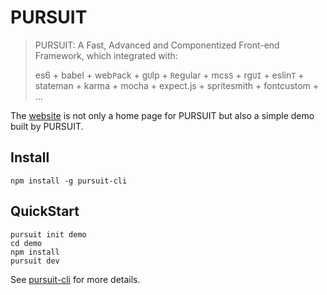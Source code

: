 # PURSUIT

> PURSUIT: A Fast, Advanced and Componentized Front-end Framework, which integrated with:
>
> es6 + babel + web`P`ack + g`U`lp + `R`egular + mcs`S` + rg`UI` + eslin`T` + stateman + karma + mocha + expect.js + spritesmith + fontcustom + ...

The [website](http://rainfore.me/pursuit/) is not only a home page for PURSUIT but also a simple demo built by PURSUIT.

## Install

```shell
npm install -g pursuit-cli
```

## QuickStart

```shell
pursuit init demo
cd demo
npm install
pursuit dev
```

See [pursuit-cli](https://github.com/rainfore/pursuit-cli) for more details.
